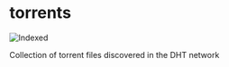 torrents 
========
![Indexed](https://img.shields.io/badge/indexed-150014-blue)

Collection of torrent files discovered in the DHT network
